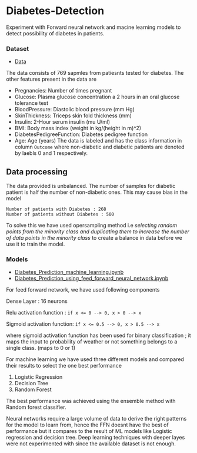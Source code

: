 # Diabetes-Detection
Experiment with Forward neural network and macine learning models to detect possibility of diabetes in patients.

### Dataset
* [Data](https://github.com/Shreets/Diabetes-Detection/blob/main/data/diabetes.csv)

The data consists of 769 sapmles from patiesnts tested for diabetes. The other features present in the data are 
* Pregnancies: Number of times pregnant
* Glucose: Plasma glucose concentration a 2 hours in an oral glucose tolerance test
* BloodPressure: Diastolic blood pressure (mm Hg)
* SkinThickness: Triceps skin fold thickness (mm)
* Insulin: 2-Hour serum insulin (mu U/ml)
* BMI: Body mass index (weight in kg/(height in m)^2)
* DiabetesPedigreeFunction: Diabetes pedigree function
* Age: Age (years)
The data is labeled and has the class information in column `Outcome` where non-diabetic and diabetic patients are denoted by laebls 0 and 1 respectively.

## Data processing
The data provided is unbalanced. The number of samples for diabetic patient is half the number of non-diabetic ones. This may cause bias in the model
```
Number of patients with Diabetes : 268
Number of patients without Diabetes : 500
```
To solve this we have used opersampling method i.e *selecting random points from the minority class and duplicating them to increase the number of data points in the minority class* to create a balance in data before we use it to train the model.



### Models
* [Diabetes_Prediction_machine_learning.ipynb](https://github.com/Shreets/Diabetes-Detection/blob/main/model/Diabetes_Prediction_machine_learning.ipynb)
* [Diabetes_Prediction_using_feed_forward_neural_network.ipynb](https://github.com/Shreets/Diabetes-Detection/blob/main/model/Diabetes_Prediction_using_feed_forward_neural_network.ipynb)

For feed forward network, we have used following components

Dense Layer : 16 neurons

Relu activation function : `if x <= 0 --> 0, x > 0 --> x`

Sigmoid activation function: `if x <= 0.5 --> 0, x > 0.5 --> x`

where sigmoid activation function has been used for binary classification ; it maps the input to probability of weather or not something belongs to a single class. (maps to 0 or 1)

For machine learning we have used three different models and compared their results to select the one best performance
1. Logistic Regression
2. Decision Tree
3. Random Forest 

The best performance was achieved using the ensemble method with Random forest classifier. 

Neural networks require a large volume of data to derive the right patterns for the model to learn from, hence the FFN doesnt have the best of performance but it compares to the result of ML models like Logistic regression and decision tree. Deep learning techniques with deeper layes were not experimented with since the available dataset is not enough.


